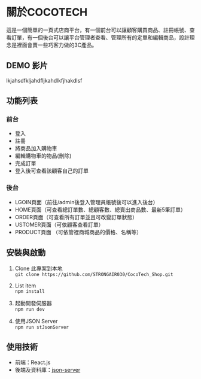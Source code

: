 # 關於COCOTECH
這是一個簡單的一頁式店商平台，有一個前台可以讓顧客購買商品、註冊帳號、查看訂單，有一個後台可以讓平台管理者查看、管理所有的定單和編輯商品，設計理念是裡面會賣一些巧客力做的3C產品。

## DEMO 影片
lkjahsdfkljahdfljkahdlkfjhakdlsf

## 功能列表

### 前台

 -  登入
 -  註冊
 -  將商品加入購物車
 -  編輯購物車的物品(刪除)
 -  完成訂單
 -  登入後可查看該顧客自己的訂單
 
### 後台
 -  LGOIN頁面（前往/admin後登入管理員帳號後可以進入後台）
 -  HOME頁面（可查看總訂單數、總顧客數、總賣出商品數、最新5筆訂單）
 -  ORDER頁面（可查看所有訂單並且可改變訂單狀態）
 -  USTOMER頁面（可依顧客查看訂單）
 -  PRODUCT頁面 （可依管裡商城商品的價格、名稱等）
 
##  安裝與啟動

  1. Clone 此專案到本地  
`git clone https://github.com/STRONGAIR030/CocoTech_Shop.git`

   2. List item  
`npm install`   

3. 起動開發伺服器  
`npm run dev`

4. 使用JSON Server  
`npm run stJsonServer`

## 使用技術

 - 前端：React.js
 - 後端及資料庫：[json-server](https://www.npmjs.com/package/json-server)
